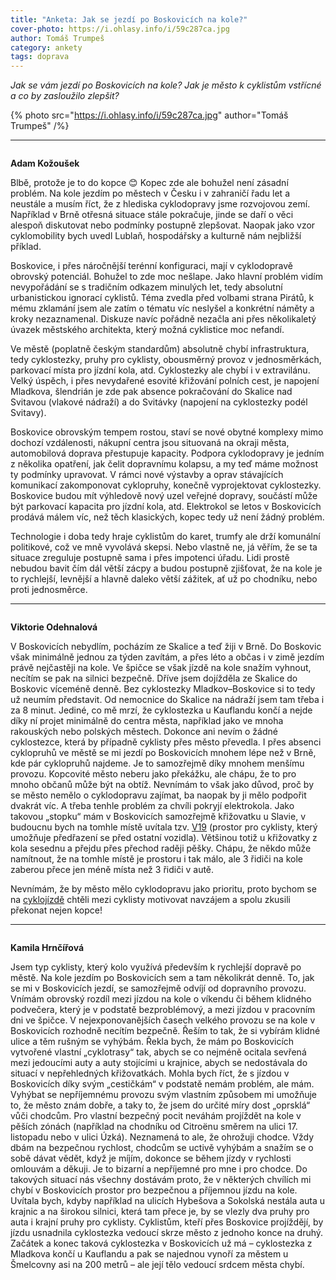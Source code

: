 ```yaml
---
title: "Anketa: Jak se jezdí po Boskovicích na kole?"
cover-photo: https://i.ohlasy.info/i/59c287ca.jpg
author: Tomáš Trumpeš
category: ankety
tags: doprava
---
```


*Jak se vám jezdí po Boskovicích na kole? Jak je město k cyklistům vstřícné a co by zasloužilo zlepšit?*

{% photo src="https://i.ohlasy.info/i/59c287ca.jpg" author="Tomáš Trumpeš" /%}

---

<img class="profile-picture" src="https://i.ohlasy.info/i/a872aa14.png" alt="">

**Adam Kožoušek**

Blbě, protože je to do kopce 😊 Kopec zde ale bohužel není zásadní problém. Na kole jezdím po městech v Česku i v zahraničí řadu let a neustále a musím říct, že z hlediska cyklodopravy jsme rozvojovou zemí. Například v Brně otřesná situace stále pokračuje, jinde se daří o věci alespoň diskutovat nebo podmínky postupně zlepšovat. Naopak jako vzor cyklomobility bych uvedl Lublaň, hospodářsky a kulturně nám nejbližší příklad.

Boskovice, i přes náročnější terénní konfiguraci, mají v cyklodopravě obrovský potenciál. Bohužel to zde moc nešlape. Jako hlavní problém vidím nevypořádání se s tradičním odkazem minulých let, tedy absolutní urbanistickou ignorací cyklistů. Téma zvedla před volbami strana Pirátů, k mému zklamání jsem ale zatím o tématu víc neslyšel a konkrétní náměty a kroky nezaznamenal. Diskuze navíc pořádně nezačla ani přes několikaletý úvazek městského architekta, který možná cyklistice moc nefandí.

Ve městě (poplatně českým standardům) absolutně chybí infrastruktura, tedy cyklostezky, pruhy pro cyklisty, obousměrný provoz v jednosměrkách, parkovací místa pro jízdní kola, atd. Cyklostezky ale chybí i v extravilánu. Velký úspěch, i přes nevydařené esovité křižování polních cest, je napojení Mladkova, šlendrián je zde pak absence pokračování do Skalice nad Svitavou (vlakové nádraží) a do Svitávky (napojení na cyklostezky podél Svitavy).

Boskovice obrovským tempem rostou, staví se nové obytné komplexy mimo dochozí vzdálenosti, nákupní centra jsou situovaná na okraji města, automobilová doprava přestupuje kapacity. Podpora cyklodopravy je jedním z několika opatření, jak čelit dopravnímu kolapsu, a my teď máme možnost ty podmínky upravovat. V rámci nové výstavby a oprav stávajících komunikací zakomponovat cyklopruhy, konečně vyprojektovat cyklostezky. Boskovice budou mít výhledově nový uzel veřejné dopravy, součástí může být parkovací kapacita pro jízdní kola, atd. Elektrokol se letos v Boskovicích prodává málem víc, než těch klasických, kopec tedy už není žádný problém.

Technologie i doba tedy hraje cyklistům do karet, trumfy ale drží komunální politikové, což ve mně vyvolává skepsi. Nebo vlastně ne, já věřím, že se ta situace zreguluje postupně sama i přes impotenci úřadu. Lidi prostě nebudou bavit čím dál větší zácpy a budou postupně zjišťovat, že na kole je to rychlejší, levnější a hlavně daleko větší zážitek, ať už po chodníku, nebo proti jednosměrce.

---

<img class="profile-picture" src="https://i.ohlasy.info/i/e0180101.jpg" alt="">

**Viktorie Odehnalová**

V Boskovicích nebydlím, pocházím ze Skalice a teď žiji v Brně. Do Boskovic však minimálně jednou za týden zavítám, a přes léto a občas i v zimě jezdím právě nejčastěji na kole. Ve špičce se však jízdě na kole snažím vyhnout, necítím se pak na silnici bezpečně. Dříve jsem dojížděla ze Skalice do Boskovic víceméně denně. Bez cyklostezky Mladkov–Boskovice si to tedy už neumím představit. Od nemocnice do Skalice na nádraží jsem tam třeba i za 8 minut. Jediné, co mě mrzí, že cyklostezka u Kauflandu končí a nejde díky ní projet minimálně do centra města, například jako ve mnoha rakouských nebo polských městech. Dokonce ani nevím o žádné cyklostezce, která by případně cyklisty přes město převedla. I přes absenci cyklopruhů ve městě se mi jezdí po Boskovicích mnohem lépe než v Brně, kde pár cyklopruhů najdeme. Je to samozřejmě díky mnohem menšímu provozu. Kopcovité město neberu jako překážku, ale chápu, že to pro mnoho občanů může být na obtíž. Nevnímám to však jako důvod, proč by se město nemělo o cyklodopravu zajímat, ba naopak by ji mělo podpořit dvakrát víc. A třeba tenhle problém za chvíli pokryjí elektrokola. Jako takovou „stopku“ mám v Boskovicích samozřejmě křižovatku u Slavie, v budoucnu bych na tomhle místě uvítala tzv. [V19](https://cs.wikipedia.org/wiki/Předsunutá_stopčára) (prostor pro cyklisty, který umožňuje předřazení se před ostatní vozidla). Většinou totiž u křižovatky z kola sesednu a přejdu přes přechod raději pěšky. Chápu, že někdo může namítnout, že na tomhle místě je prostoru i tak málo, ale 3 řidiči na kole zaberou přece jen méně místa než 3 řidiči v autě.

Nevnímám, že by město mělo cyklodopravu jako prioritu, proto bychom se na [cyklojízdě](https://www.facebook.com/events/217008109428378/) chtěli mezi cyklisty motivovat navzájem a spolu zkusili překonat nejen kopce!

---

<img class="profile-picture" src="https://i.ohlasy.info/i/8de7d19f.jpg" alt="">

**Kamila Hrnčířová**

Jsem typ cyklisty, který kolo využívá především k rychlejší dopravě po městě. Na kole jezdím po Boskovicích sem a tam několikrát denně. To, jak se mi v Boskovicích jezdí, se samozřejmě odvíjí od dopravního provozu. Vnímám obrovský rozdíl mezi jízdou na kole o víkendu či během klidného podvečera, který je v podstatě bezproblémový, a mezi jízdou v pracovním dni ve špičce. V nejexponovanějších časech velkého provozu se na kole v Boskovicích rozhodně necítím bezpečně. Řeším to tak, že si vybírám klidné ulice a těm rušným se vyhýbám. Řekla bych, že mám po Boskovicích vytvořené vlastní „cyklotrasy“ tak, abych se co nejméně ocitala sevřená mezi jedoucími auty a auty stojícími u krajnice, abych se nedostávala do situací v nepřehledných křižovatkách. Mohla bych říct, že s jízdou v Boskovicích díky svým „cestičkám“ v podstatě nemám problém, ale mám. Vyhýbat se nepříjemnému provozu svým vlastním způsobem mi umožňuje to, že město znám dobře, a taky to, že jsem do určité míry dost „oprsklá“ vůči chodcům. Pro vlastní bezpečný pocit neváhám projíždět na kole v pěších zónách (například na chodníku od Citroënu směrem na ulici 17. listopadu nebo v ulici Úzká). Neznamená to ale, že ohrožuji chodce. Vždy dbám na bezpečnou rychlost, chodcům se uctivě vyhýbám a snažím se o sobě dávat vědět, když je míjím, dokonce se během jízdy v rychlosti omlouvám a děkuji. Je to bizarní a nepříjemné pro mne i pro chodce. Do takových situací nás všechny dostávám proto, že v některých chvílích mi chybí v Boskovicích prostor pro bezpečnou a příjemnou jízdu na kole. Uvítala bych, kdyby například na ulicích Hybešova a Sokolská nestála auta u krajnic a na širokou silnici, která tam přece je, by se vlezly dva pruhy pro auta i krajní pruhy pro cyklisty. Cyklistům, kteří přes Boskovice projíždějí, by jízdu usnadnila cyklostezka vedoucí skrze město z jednoho konce na druhý. Začátek a konec taková cyklostezka v Boskovicích už má – cyklostezka z Mladkova končí u Kauflandu a pak se najednou vynoří za městem u Šmelcovny asi na 200 metrů – ale její tělo vedoucí srdcem města chybí.
